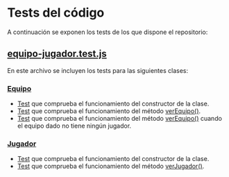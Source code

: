 # Tests del código
A continuación se exponen los tests de los que dispone el repositorio:

## [equipo-jugador.test.js](../test/equipo-jugador.test.js)
En este archivo se incluyen los tests para las siguientes clases:

### [Equipo](../src/equipo.js) 
- [Test](https://github.com/juancpineda97/LaLigaStats/blob/71d7524f46a0b141eb3926286b1029e9c8a28f49/test/equipo-jugador.test.js#L36) que comprueba el funcionamiento del constructor de la clase.
- [Test](https://github.com/juancpineda97/LaLigaStats/blob/71d7524f46a0b141eb3926286b1029e9c8a28f49/test/equipo-jugador.test.js#L41) que comprueba el funcionamiento del método [verEquipo()](https://github.com/juancpineda97/LaLigaStats/blob/main/docs/descripcion_clases.md#m%C3%A9todos).
- [Test](https://github.com/juancpineda97/LaLigaStats/blob/71d7524f46a0b141eb3926286b1029e9c8a28f49/test/equipo-jugador.test.js#L48) que comprueba el funcionamiento del método [verEquipo()](https://github.com/juancpineda97/LaLigaStats/blob/main/docs/descripcion_clases.md#m%C3%A9todos) cuando el equipo dado no tiene ningún jugador.

### [Jugador](../src/jugador.js)
- [Test](https://github.com/juancpineda97/LaLigaStats/blob/71d7524f46a0b141eb3926286b1029e9c8a28f49/test/equipo-jugador.test.js#L15) que comprueba el funcionamiento del constructor de la clase.
- [Test](https://github.com/juancpineda97/LaLigaStats/blob/71d7524f46a0b141eb3926286b1029e9c8a28f49/test/equipo-jugador.test.js#L23) que comprueba el funcionamiento del método [verJugador()](https://github.com/juancpineda97/LaLigaStats/blob/main/docs/descripcion_clases.md#m%C3%A9todos-1).